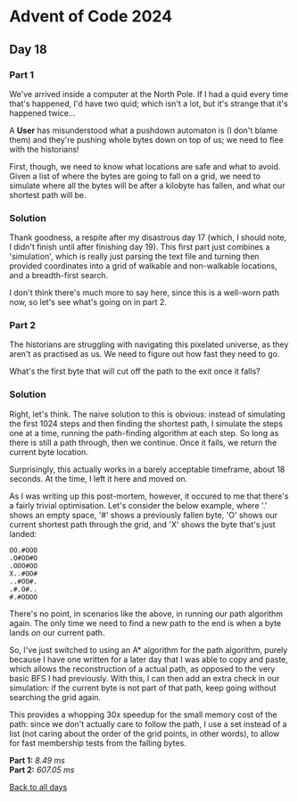 # Advent of Code 2024
## Day 18
### Part 1
We've arrived inside a computer at the North Pole. If I had a quid every time that's happened, I'd have two quid; which isn't a lot, but it's strange that it's happened twice...  

A **User** has misunderstood what a pushdown automaton is (I don't blame them) and they're pushing whole bytes down on top of us; we need to flee with the historians!  

First, though, we need to know what locations are safe and what to avoid. Given a list of where the bytes are going to fall on a grid, we need to simulate where all the bytes will be after a kilobyte has fallen, and what our shortest path will be.
### Solution
Thank goodness, a respite after my disastrous day 17 (which, I should note, I didn't finish until after finishing day 19). This first part just combines a 'simulation', which is really just parsing the text file and turning then provided coordinates into a grid of walkable and non-walkable locations, and a breadth-first search.  

I don't think there's much more to say here, since this is a well-worn path now, so let's see what's going on in part 2.
### Part 2
The historians are struggling with navigating this pixelated universe, as they aren't as practised as us. We need to figure out how fast they need to go.  

What's the first byte that will cut off the path to the exit once it falls?
### Solution
Right, let's think. The naive solution to this is obvious: instead of simulating the first 1024 steps and then finding the shortest path, I simulate the steps one at a time, running the path-finding algorithm at each step. So long as there is still a path through, then we continue. Once it fails, we return the current byte location.  

Surprisingly, this actually works in a barely acceptable timeframe, about 18 seconds. At the time, I left it here and moved on.  

As I was writing up this post-mortem, however, it occured to me that there's a fairly trivial optimisation. Let's consider the below example, where '.' shows an empty space, '#' shows a previously fallen byte, 'O' shows our current shortest path through the grid, and 'X' shows the byte that's just landed:
```
OO.#OOO
.O#OO#O
.OOO#OO
X..#OO#
..#OO#.
.#.O#..
#.#OOOO
```
There's no point, in scenarios like the above, in running our path algorithm again. The only time we need to find a new path to the end is when a byte lands *on* our current path.  

So, I've just switched to using an A* algorithm for the path algorithm, purely because I have one written for a later day that I was able to copy and paste, which allows the reconstruction of a actual path, as opposed to the very basic BFS I had previously. With this, I can then add an extra check in our simulation: if the current byte is not part of that path, keep going without searching the grid again.  

This provides a whopping 30x speedup for the small memory cost of the path: since we don't actually care to follow the path, I use a set instead of a list (not caring about the order of the grid points, in other words), to allow for fast membership tests from the falling bytes.  

**Part 1:** *8.49 ms*  
**Part 2:** *607.05 ms*  

[Back to all days](/2024)